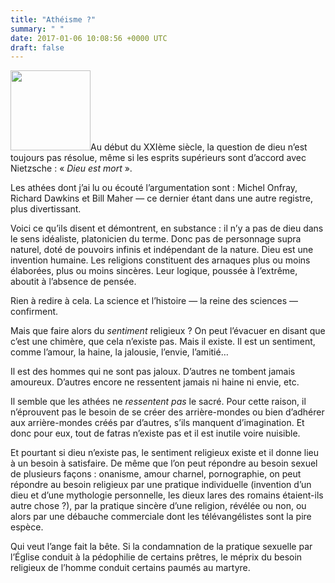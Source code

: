 ```yaml
---
title: "Athéisme ?"
summary: " "
date: 2017-01-06 10:08:56 +0000 UTC
draft: false
---
```

<img class="size-medium alignleft" src="https://s-media-cache-ak0.pinimg.com/favicons/7a3e800a1c5441e376ece2017f13a22ec9fa3dfde29cb485714d098d.png?f4633cd2299299b0d407072ebe0033dd" width="128" height="128" />Au début du XXIème siècle, la question de dieu n’est toujours pas résolue, même si les esprits supérieurs sont d’accord avec Nietzsche : « <em>Dieu est mort</em> ».

Les athées dont j’ai lu ou écouté l’argumentation sont : Michel Onfray, Richard Dawkins et Bill Maher — ce dernier étant dans une autre registre, plus divertissant.

Voici ce qu’ils disent et démontrent, en substance : il n’y a pas de dieu dans le sens idéaliste, platonicien du terme. Donc pas de personnage supra naturel, doté de pouvoirs infinis et indépendant de la nature. Dieu est une invention humaine. Les religions constituent des arnaques plus ou moins élaborées, plus ou moins sincères. Leur logique, poussée à l’extrême, aboutit à l’absence de pensée.

Rien à redire à cela. La science et l’histoire — la reine des sciences — confirment.

Mais que faire alors du <em>sentiment</em> religieux ? On peut l’évacuer en disant que c’est une chimère, que cela n’existe pas. Mais il existe. Il est un sentiment, comme l’amour, la haine, la jalousie, l’envie, l’amitié…

Il est des hommes qui ne sont pas jaloux. D’autres ne tombent jamais amoureux. D’autres encore ne ressentent jamais ni haine ni envie, etc.

Il semble que les athées ne <em>ressentent pas</em> le sacré. Pour cette raison, il n’éprouvent pas le besoin de se créer des arrière-mondes ou bien d’adhérer aux arrière-mondes créés par d’autres, s’ils manquent d’imagination. Et donc pour eux, tout de fatras n’existe pas et il est inutile voire nuisible.

Et pourtant si dieu n’existe pas, le sentiment religieux existe et il donne lieu à un besoin à satisfaire. De même que l’on peut répondre au besoin sexuel de plusieurs façons : onanisme, amour charnel, pornographie, on peut répondre au besoin religieux par une pratique individuelle (invention d’un dieu et d’une mythologie personnelle, les dieux lares des romains étaient-ils autre chose ?), par la pratique sincère d’une religion, révélée ou non, ou alors par une débauche commerciale dont les télévangélistes sont la pire espèce.

Qui veut l’ange fait la bête. Si la condamnation de la pratique sexuelle par l’Église conduit à la pédophilie de certains prêtres, le méprix du besoin religieux de l’homme conduit certains paumés au martyre.
